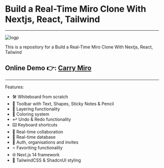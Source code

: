 # Build a Real-Time Miro Clone With Nextjs, React, Tailwind

---

![logp](https://cdn.jsdelivr.net/gh/CarryWang/carry-gallery@main/gallery/logo.svg)

This is a repository for a Build a Real-Time Miro Clone With Nextjs, React, Tailwind

## Online Demo 👉: [Carry Miro](miro.carrywang.xyz)

---

Features:

- 🛠️ Whiteboard from scratch
- 🧰 Toolbar with Text, Shapes, Sticky Notes & Pencil
- 🔲 Layering functionality
- 🎨 Coloring system
- ↩️ Undo & Redo functionality
- ⌨️ Keyboard shortcuts
- 🤝 Real-time collaboration
- 💾 Real-time database
- 🔐 Auth, organisations and invites
- ⭐️ Favoriting functionality
- 🌐 Next.js 14 framework
- 💅 TailwindCSS & ShadcnUI styling
